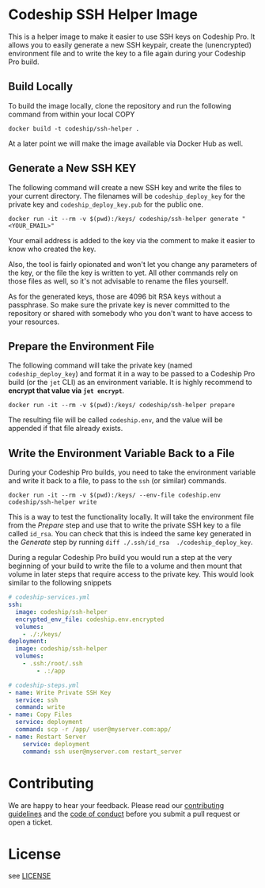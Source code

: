 # Codeship SSH Helper Image

This is a helper image to make it easier to use SSH keys on Codeship Pro. It allows you to easily generate a new SSH keypair, create the (unencrypted) environment file and to write the key to a file again during your Codeship Pro build.

## Build Locally

To build the image locally, clone the repository and run the following command from within your local COPY

```shell
docker build -t codeship/ssh-helper .
```

At a later point we will make the image available via Docker Hub as well.

## Generate a New SSH KEY

The following command will create a new SSH key and write the files to your current directory. The filenames will be `codeship_deploy_key` for the private key and `codeship_deploy_key.pub` for the public one.

```shell
docker run -it --rm -v $(pwd):/keys/ codeship/ssh-helper generate "<YOUR_EMAIL>"
```

Your email address is added to the key via the comment to make it easier to know who created the key.

Also, the tool is fairly opionated and won't let you change any parameters of the key, or the file the key is written to yet. All other commands rely on those files as well, so it's not advisable to rename the files yourself.

As for the generated keys, those are 4096 bit RSA keys without a passphrase. So make sure the private key is never committed to the repository or shared with somebody who you don't want to have access to your resources.

## Prepare the Environment File

The following command will take the private key (named `codeship_deploy_key`) and format it in a way to be passed to a Codeship Pro build (or the `jet` CLI) as an environment variable. It is highly recommend to **encrypt that value via `jet encrypt`**.

```shell
docker run -it --rm -v $(pwd):/keys/ codeship/ssh-helper prepare
```

The resulting file will be called `codeship.env`, and the value will be appended if that file already exists.

## Write the Environment Variable Back to a File

During your Codeship Pro builds, you need to take the environment variable and write it back to a file, to pass to the `ssh` (or similar) commands.

```shell
docker run -it --rm -v $(pwd):/keys/ --env-file codeship.env codeship/ssh-helper write
```

This is a way to test the functionality locally. It will take the environment file from the _Prepare_ step and use that to write the private SSH key to a file called `id_rsa`. You can check that this is indeed the same key generated in the _Generate_ step by running `diff ./.ssh/id_rsa	./codeship_deploy_key`.

During a regular Codeship Pro build you would run a step at the very beginning of your build to write the file to a volume and then mount that volume in later steps that require access to the private key. This would look similar to the following snippets

```yaml
# codeship-services.yml
ssh:
  image: codeship/ssh-helper
  encrypted_env_file: codeship.env.encrypted
  volumes:
    - ./:/keys/
deployment:
  image: codeship/ssh-helper
  volumes:
    - .ssh:/root/.ssh
		- .:/app
```

```yaml
# codeship-steps.yml
- name: Write Private SSH Key
  service: ssh
  command: write
- name: Copy Files
  service: deployment
  command: scp -r /app/ user@myserver.com:app/
- name: Restart Server
	service: deployment
	command: ssh user@myserver.com restart_server
```

# Contributing

We are happy to hear your feedback. Please read our [contributing guidelines](CONTRIBUTING.md) and the [code of conduct](CODE_OF_CONDUCT.md) before you submit a pull request or open a ticket.

# License

see [LICENSE](LICENSE)

